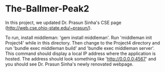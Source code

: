 The-Ballmer-Peak2
=================
In this project, we updated Dr. Prasun Sinha's CSE page (http://web.cse.ohio-state.edu/~prasun/).


To run, install middleman: 'gem install middleman'. Run 'middleman init Project4' while in this directory. Then change to the Project4 directory and run 'bundle exec middleman build' and 'bundle exec middleman server'. This command should display a local IP address where the application is hosted. The address should look something like 'http://0.0.0.0:4567' and you should see Dr. Prasun Sinha's newly renovated webpage.
